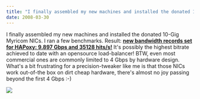 ```yaml
---
title: "I finally assembled my new machines and installed the donated 10-Gig Myricom NICs."
date: 2008-03-30
---
```


I finally assembled my new machines and installed the donated 10-Gig Myricom NICs. I ran a few benchmarks. Result: **[new bandwidth records set for HAPoxy: 9.897 Gbps and 35128 hits/s!](/10g.html)** It's possibly the highest bitrate achieved to date with an opensource load-balancer! BTW, even most commercial ones are commonly limited to 4 Gbps by hardware design. What's a bit frustrating for a precision-tweaker like me is that those NICs work out-of-the box on dirt cheap hardware, there's almost no joy passing beyond the first 4 Gbps :-)

[![](img/10gesm.jpg)](img/10ge.jpg)
